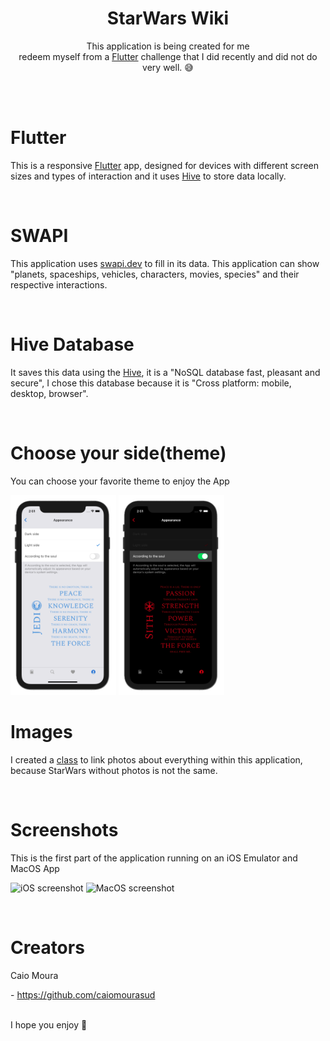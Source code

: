 <h1 align=center> StarWars Wiki </h3>

<p align=center>
  This application is being created for me <br>
  redeem myself from a <a href="https://flutter.dev/" target="_blank">Flutter</a> challenge that I did recently and did not do very well. 😅
</p>
</br>
</br>

# Flutter
<p>This is a responsive <a href="https://flutter.dev/" target="_blank">Flutter</a> app, designed for devices with different screen sizes and types of interaction and it uses <a href="https://pub.dev/packages/hive" target="_blank">Hive</a> to store data locally.</p>
</br>

# SWAPI
<p>This application uses <a href="https://swapi.dev/" target="_blank">swapi.dev</a> to fill in its data. This application can show "planets, spaceships, vehicles, characters, movies, species" and their respective interactions.</p>
</br>

# Hive Database
<p>It saves this data using the <a href="https://pub.dev/packages/hive" target="_blank">Hive</a>, it is a "NoSQL database fast, pleasant and secure", I chose this database because it is "Cross platform: mobile, desktop, browser".</p>
</br>

# Choose your side(theme)
<p>You can choose your favorite theme to enjoy the App</p>
<p>
  <img src="screens/light_side.png" height="320" alt="Light side screenshot">
  <img src="screens/dark_side.png" height="320" alt="Dark side screenshot">
</p>


# Images
<p>I created a <a href="https://github.com/CaioMouraSud/starwarswiki/blob/main/lib/app/utils/image_generator.dart">class</a> to link photos about everything within this application, because StarWars without photos is not the same.</p>
</br>

# Screenshots
<p>This is the first part of the application running on an iOS Emulator and MacOS App</p>
<p>
  <img src="screens/ios_presentation.gif" height="360" alt="iOS screenshot">
  <img src="screens/mac_presentation.gif" alt="MacOS screenshot">
</p>
</br>

# Creators
<p>Caio Moura</p>
- <a href="https://github.com/caiomourasud" target="_blank">https://github.com/caiomourasud</a>
</br>
</br>
<p>I hope you enjoy 🤘</p>
